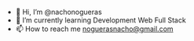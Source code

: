 - 👋 Hi, I’m @nachonogueras
- 🌱 I’m currently learning Development Web Full Stack 
- 📫 How to reach me noguerasnacho@gmail.com
